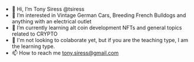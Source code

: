 - 👋 Hi, I’m Tony Siress @tsiress
- 👀 I’m interested in Vintage German Cars, Breeding French Bulldogs and anything with an electrical outlet 
- 🌱 I’m currently learning alt coin development NFTs and general topics related to CRYPTO
- 💞️ I'm not looking to colaborate yet, but if you are the teaching type, I am the learning type.  
- 📫 How to reach me tony.siress@gmail.com

<!---
tsiress/tsiress is a ✨ special ✨ repository because its `README.md` (this file) appears on your GitHub profile.
You can click the Preview link to take a look at your changes.
--->
